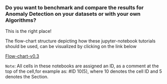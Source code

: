 ### Do you want to benchmark and compare the results for Anomaly Detection on your datasets or with your own Algorithms?

This is the right place!

The flow-chart structure depicting how these jupyter-notebook tutorials should be used, can be visualized by clicking on the link below 

[Flow-chart-v0.3](https://raw.githubusercontent.com/ISDM-CAU-Kiel/oab/branch_v0.3/notebooks/benchmark_image/flow-chart-v0.3.png)

`Note`: All cells in these notebooks are assigned an ID, as a comment at the top of the cell,for example as: #ID 10(5), where 10 denotes the cell ID and 5 denotes the Section.
